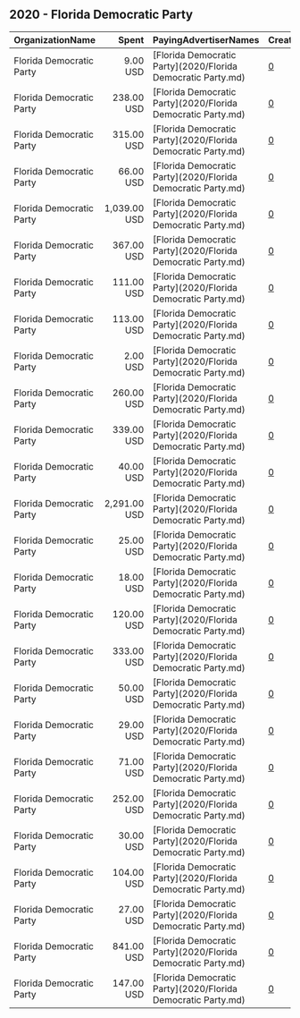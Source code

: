 ## 2020 - Florida Democratic Party 
|OrganizationName|Spent|PayingAdvertiserNames|CreativeUrls|Impressions|Genders|AgeBrackets|CountryCodes|BillingAddresses|CandidateBallotInformation|
|:---|---:|:---|:---|---:|:---|:---|:---|:---|:---|
|Florida Democratic Party|9.00 USD|[Florida Democratic Party](2020/Florida Democratic Party.md)|[0](https://www.snap.com/political-ads/asset/39e7ffc5f1c1a936a3786b825dbdb5aa2324a2ccf8284d779293957a509f9bdf?mediaType=mp4)|703||30+|united states|US|Florida Democratic Party|
|Florida Democratic Party|238.00 USD|[Florida Democratic Party](2020/Florida Democratic Party.md)|[0](https://www.snap.com/political-ads/asset/0a856db8f3cecd13be178fa4d7765d9709345468fc17dfd5e101f880a43e734b?mediaType=mp4)|47,270|||united states|US|Florida Democratic Party|
|Florida Democratic Party|315.00 USD|[Florida Democratic Party](2020/Florida Democratic Party.md)|[0](https://www.snap.com/political-ads/asset/7e103f992243f384af4013b3f72b01d497b0e2f362369c22a8dd0f256aee1ca4?mediaType=mp4)|80,027|||united states|US|Florida Democratic Party|
|Florida Democratic Party|66.00 USD|[Florida Democratic Party](2020/Florida Democratic Party.md)|[0](https://www.snap.com/political-ads/asset/0a856db8f3cecd13be178fa4d7765d9709345468fc17dfd5e101f880a43e734b?mediaType=mp4)|11,033|||united states|US|Florida Democratic Party|
|Florida Democratic Party|1,039.00 USD|[Florida Democratic Party](2020/Florida Democratic Party.md)|[0](https://www.snap.com/political-ads/asset/a00f3240c6c1529309f0ef09def798aa2665d5f7c854c1925e5825a0f0d7080f?mediaType=mp4)|172,656||18-25|united states|US|Florida Democratic Party|
|Florida Democratic Party|367.00 USD|[Florida Democratic Party](2020/Florida Democratic Party.md)|[0](https://www.snap.com/political-ads/asset/a00f3240c6c1529309f0ef09def798aa2665d5f7c854c1925e5825a0f0d7080f?mediaType=mp4)|63,785||18-25|united states|US|Florida Democratic Party|
|Florida Democratic Party|111.00 USD|[Florida Democratic Party](2020/Florida Democratic Party.md)|[0](https://www.snap.com/political-ads/asset/7e103f992243f384af4013b3f72b01d497b0e2f362369c22a8dd0f256aee1ca4?mediaType=mp4)|18,567|||united states|US|Florida Democratic Party|
|Florida Democratic Party|113.00 USD|[Florida Democratic Party](2020/Florida Democratic Party.md)|[0](https://www.snap.com/political-ads/asset/f6fe5bb6a470a2d5b0510f8faf2eda1d974e2bcca1f08069439a62a7c53b2943?mediaType=jpg)|49,047||18-25|united states|US|Florida Democratic Party|
|Florida Democratic Party|2.00 USD|[Florida Democratic Party](2020/Florida Democratic Party.md)|[0](https://www.snap.com/political-ads/asset/4695ea10c1e6bc1f47fbe465b12e863496d1f0f5525efe0916c9d0885c2136fe?mediaType=png)|523|||united states|US|Florida Democratic Party|
|Florida Democratic Party|260.00 USD|[Florida Democratic Party](2020/Florida Democratic Party.md)|[0](https://www.snap.com/political-ads/asset/0f7dc1484f4497ea6b83a73166ce80b0814a8909bc27b97a63235f10e309fd51?mediaType=mp4)|40,807||18-25|united states|US|Florida Democratic Party|
|Florida Democratic Party|339.00 USD|[Florida Democratic Party](2020/Florida Democratic Party.md)|[0](https://www.snap.com/political-ads/asset/0a856db8f3cecd13be178fa4d7765d9709345468fc17dfd5e101f880a43e734b?mediaType=mp4)|93,002|||united states|US|Florida Democratic Party|
|Florida Democratic Party|40.00 USD|[Florida Democratic Party](2020/Florida Democratic Party.md)|[0](https://www.snap.com/political-ads/asset/054a15c488fa9e31aafc072c6ffec2b10abb05027da4b3cff42e05ec6f9dcec2?mediaType=mp4)|8,791|||united states|US|Florida Democratic Party|
|Florida Democratic Party|2,291.00 USD|[Florida Democratic Party](2020/Florida Democratic Party.md)|[0](https://www.snap.com/political-ads/asset/ec9ae89beb473549e8350466c078402c7d33c018c0f88bfad01bbc885c7c68a2?mediaType=mp4)|399,024||18-25|united states|US|Florida Democratic Party|
|Florida Democratic Party|25.00 USD|[Florida Democratic Party](2020/Florida Democratic Party.md)|[0](https://www.snap.com/political-ads/asset/302b9265025407a547262a782aa12df60ff050a4e604a8b5efb6d696f5f709ef?mediaType=mp4)|6,313|||united states|US|Florida Democratic Party|
|Florida Democratic Party|18.00 USD|[Florida Democratic Party](2020/Florida Democratic Party.md)|[0](https://www.snap.com/political-ads/asset/054a15c488fa9e31aafc072c6ffec2b10abb05027da4b3cff42e05ec6f9dcec2?mediaType=mp4)|5,018|||united states|US|Florida Democratic Party|
|Florida Democratic Party|120.00 USD|[Florida Democratic Party](2020/Florida Democratic Party.md)|[0](https://www.snap.com/political-ads/asset/a00f3240c6c1529309f0ef09def798aa2665d5f7c854c1925e5825a0f0d7080f?mediaType=mp4)|17,029||18-25|united states|US|Florida Democratic Party|
|Florida Democratic Party|333.00 USD|[Florida Democratic Party](2020/Florida Democratic Party.md)|[0](https://www.snap.com/political-ads/asset/7e103f992243f384af4013b3f72b01d497b0e2f362369c22a8dd0f256aee1ca4?mediaType=mp4)|77,414|||united states|US|Florida Democratic Party|
|Florida Democratic Party|50.00 USD|[Florida Democratic Party](2020/Florida Democratic Party.md)|[0](https://www.snap.com/political-ads/asset/302b9265025407a547262a782aa12df60ff050a4e604a8b5efb6d696f5f709ef?mediaType=mp4)|11,463|||united states|US|Florida Democratic Party|
|Florida Democratic Party|29.00 USD|[Florida Democratic Party](2020/Florida Democratic Party.md)|[0](https://www.snap.com/political-ads/asset/0a856db8f3cecd13be178fa4d7765d9709345468fc17dfd5e101f880a43e734b?mediaType=mp4)|13,508||18-25|united states|US|Florida Democratic Party|
|Florida Democratic Party|71.00 USD|[Florida Democratic Party](2020/Florida Democratic Party.md)|[0](https://www.snap.com/political-ads/asset/ec9ae89beb473549e8350466c078402c7d33c018c0f88bfad01bbc885c7c68a2?mediaType=mp4)|9,706||18-25|united states|US|Florida Democratic Party|
|Florida Democratic Party|252.00 USD|[Florida Democratic Party](2020/Florida Democratic Party.md)|[0](https://www.snap.com/political-ads/asset/db9789b68d939b1864a5421a6079e9959bb8d5eeb286ce7d26a600582d10d9d4?mediaType=jpg)|114,333||18-25|united states|US|Florida Democratic Party|
|Florida Democratic Party|30.00 USD|[Florida Democratic Party](2020/Florida Democratic Party.md)|[0](https://www.snap.com/political-ads/asset/39e7ffc5f1c1a936a3786b825dbdb5aa2324a2ccf8284d779293957a509f9bdf?mediaType=mp4)|2,475||30+|united states|US|Florida Democratic Party|
|Florida Democratic Party|104.00 USD|[Florida Democratic Party](2020/Florida Democratic Party.md)|[0](https://www.snap.com/political-ads/asset/7e103f992243f384af4013b3f72b01d497b0e2f362369c22a8dd0f256aee1ca4?mediaType=mp4)|50,469||18-25|united states|US|Florida Democratic Party|
|Florida Democratic Party|27.00 USD|[Florida Democratic Party](2020/Florida Democratic Party.md)|[0](https://www.snap.com/political-ads/asset/4695ea10c1e6bc1f47fbe465b12e863496d1f0f5525efe0916c9d0885c2136fe?mediaType=png)|12,053|||united states|US|Florida Democratic Party|
|Florida Democratic Party|841.00 USD|[Florida Democratic Party](2020/Florida Democratic Party.md)|[0](https://www.snap.com/political-ads/asset/0f7dc1484f4497ea6b83a73166ce80b0814a8909bc27b97a63235f10e309fd51?mediaType=mp4)|131,960||18-25|united states|US|Florida Democratic Party|
|Florida Democratic Party|147.00 USD|[Florida Democratic Party](2020/Florida Democratic Party.md)|[0](https://www.snap.com/political-ads/asset/ec9ae89beb473549e8350466c078402c7d33c018c0f88bfad01bbc885c7c68a2?mediaType=mp4)|20,606||18-25|united states|US|Florida Democratic Party|
